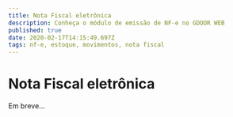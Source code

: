 ```yaml
---
title: Nota Fiscal eletrônica
description: Conheça o módulo de emissão de NF-e no GDOOR WEB
published: true
date: 2020-02-17T14:15:49.697Z
tags: nf-e, estoque, movimentos, nota fiscal
---
```


# Nota Fiscal eletrônica

Em breve...
